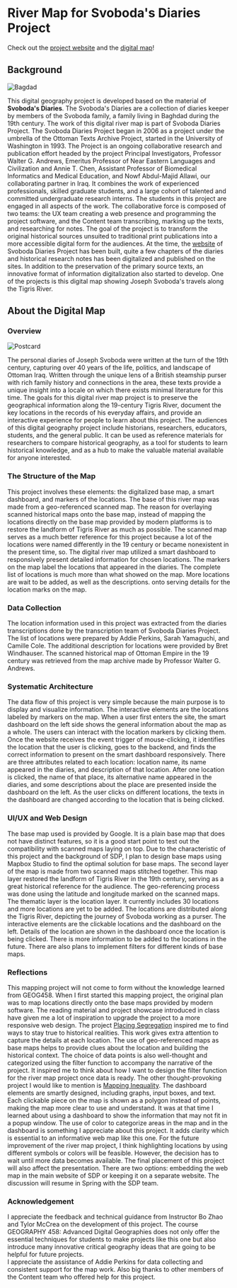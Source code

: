 # River Map for Svoboda's Diaries Project

Check out the [project website](https://www.svobodadiariesproject.org/) and the [digital map](https://shi-lin-li.github.io/SDP-mapping/index.html#8/32.674/44.953)!

## Background

![Bagdad](images/bagdad.jpg)

This digital geography project is developed based on the material of **Svoboda's Diaries**. The Svoboda's Diaries are a collection of diaries keeper by members of the Svoboda family, a family living in Baghdad during the 19th century. The work of this digital river map is part of Svoboda Diaries Project. The Svoboda Diaries Project began in 2006 as a project under the umbrella of the Ottoman Texts Archive Project, started in the University of Washington in 1993. The Project is an ongoing collaborative research and publication effort headed by the project Principal Investigators, Professor Walter G. Andrews, Emeritus Professor of Near Eastern Languages and Civilization and Annie T. Chen, Assistant Professor of Biomedical Informatics and Medical Education, and Nowf Abdul-Majid Allawi, our collaborating partner in Iraq. It combines the work of experienced professionals, skilled graduate students, and a large cohort of talented and committed undergraduate research interns. The students in this project are engaged in all aspects of the work. The collaborative force is composed of two teams: the UX team creating a web presence and programming the project software, and the Content team transcribing, marking up the texts, and researching for notes. The goal of the project is to transform the original historical sources unsuited to traditional print publications into a more accessible digital form for the audiences. At the time, the [website](https://www.svobodadiariesproject.org/) of Svoboda Diaries Project has been built, quite a few chapters of the diaries and historical research notes has been digitalized and published on the sites. In addition to the preservation of the primary source texts, an innovative format of information digitalization also started to develop. One of the projects is this digital map showing Joseph Svoboda's travels along the Tigris River.

## About the Digital Map

### Overview

![Postcard](images/postcard.jpg)

The personal diaries of Joseph Svoboda were written at the turn of the 19th century, capturing over 40 years of the life, politics, and landscape of Ottoman Iraq. Written through the unique lens of a British steamship purser with rich family history and connections in the area, these texts provide a unique insight into a locale on which there exists minimal literature for this time. The goals for this digital river map project is to preserve the geographical information along the 19-century Tigris River, document the key locations in the records of his everyday affairs, and provide an interactive experience for people to learn about this project. The audiences of this digital geography project include historians, researchers, educators, students, and the general public. It can be used as reference materials for researchers to compare historical geography, as a tool for students to learn historical knowledge, and as a hub to make the valuable material available for anyone interested. 

### The Structure of the Map

This project involves these elements: the digitalized base map, a smart dashboard, and markers of the locations. The base of this river map was made from a geo-referenced scanned map. The reason for overlaying scanned historical maps onto the base map, instead of mapping the locations directly on the base map provided by modern platforms is to restore the landform of Tigris River as much as possible. The scanned map serves as a much better reference for this project because a lot of the locations were named differently in the 19 century or became nonexistent in the present time, so. The digital river map utilized a smart dashboard to responsively present detailed information for chosen locations. The markers on the map label the locations that appeared in the diaries. The complete list of locations is much more than what showed on the map. More locations are wait to be added, as well as the descriptions. onto serving details for the location marks on the map.

### Data Collection

The location information used in this project was extracted from the diaries transcriptions done by the transcription team of Svoboda Diaries Project. The list of locations were prepared by Addie Perkins, Sarah Yamaguchi, and Camille Cole. The additional description for locations were provided by Bret Windhauser. The scanned historical map of Ottoman Empire in the 19 century was retrieved from the map archive made by Professor Walter G. Andrews. 

### Systematic Architecture

The data flow of this project is very simple because the main purpose is to display and visualize information. The interactive elements are the locations labeled by markers on the map. When a user first enters the site, the smart dashboard on the left side shows the general information about the map as a whole. The users can interact with the location markers by clicking them. Once the website receives the event trigger of mouse-clicking, it identifies the location that the user is clicking, goes to the backend, and finds the correct information to present on the smart dashboard responsively. There are three attributes related to each location: location name, its name appeared in the diaries, and description of that location. After one location is clicked, the name of that place, its alternative name appeared in the diaries, and some descriptions about the place are presented inside the dashboard on the left. As the user clicks on different locations, the texts in the dashboard are changed according to the location that is being clicked.

### UI/UX and Web Design

The base map used is provided by Google. It is a plain base map that does not have distinct features, so it is a good start point to test out the compatibility with scanned maps laying on top. Due to the characteristic of this project and the background of SDP, I plan to design base maps using Mapbox Studio to find the optimal solution for base maps. The second layer of the map is made from two scanned maps stitched together. This map layer restored the landform of Tigris River in the 19th century, serving as a great historical reference for the audience. The geo-referencing process was done using the latitude and longitude marked on the scanned maps. The thematic layer is the location layer. It currently includes 30 locations and more locations are yet to be added. The locations are distributed along the Tigris River, depicting the journey of Svoboda working as a purser. The interactive elements are the clickable locations and the dashboard on the left. Details of the location are shown in the dashboard once the location is being clicked. There is more information to be added to the locations in the future. There are also plans to implement filters for different kinds of base maps.

### Reflections

This mapping project will not come to form without the knowledge learned from GEOG458. When I first started this mapping project, the original plan was to map locations directly onto the base maps provided by modern software. The reading material and project showcase introduced in class have given me a lot of inspiration to upgrade the project to a more responsive web design. The project [Placing Segregation](http://dsps.lib.uiowa.edu/placingsegregation/methods/) inspired me to find ways to stay true to historical realities. This work gives extra attention to capture the details at each location. The use of geo-referenced maps as base maps helps to provide clues about the location and building the historical context. The choice of data points is also well-thought and categorized using the filter function to accompany the narrative of the project. It inspired me to think about how I want to design the filter function for the river map project once data is ready. The other thought-provoking project I would like to mention is [Mapping Inequality](https://dsl.richmond.edu/panorama/redlining/#loc=5/39.1/-94.58). The dashboard elements are smartly designed, including graphs, input boxes, and text. Each clickable piece on the map is shown as a polygon instead of points, making the map more clear to use and understand. It was at that time I learned about using a dashboard to show the information that may not fit in a popup window. The use of color to categorize areas in the map and in the dashboard is something I appreciate about this project. It adds clarity which is essential to an informative web map like this one. For the future improvement of the river map project, I think highlighting locations by using different symbols or colors will be feasible. However, the decision has to wait until more data becomes available. The final placement of this project will also affect the presentation. There are two options: embedding the web map in the main website of SDP or keeping it on a separate website. The discussion will resume in Spring with the SDP team. 

### Acknowledgement

I appreciate the feedback and technical guidance from Instructor Bo Zhao and Tylor McCrea on the development of this project. The course GEOGRAPHY 458: Advanced Digital Geographies does not only offer the essential techniques for students to make projects like this one but also introduce many innovative critical geography ideas that are going to be helpful for future projects.
<br>I appreciate the assistance of Addie Perkins for data collecting and consistent support for the map work. Also big thanks to other members of the Content team who offered help for this project.
